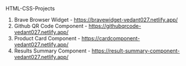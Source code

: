 HTML-CSS-Projects

1. Brave Browser Widget - https://bravewidget-vedant027.netlify.app/
2. Github QR Code Component - https://githubqrcode-vedant027.netlify.app/
3. Product Card Component - https://cardcomponent-vedant027.netlify.app/
4. Results Summary Component - https://result-summary-component-vedant027.netlify.app/
